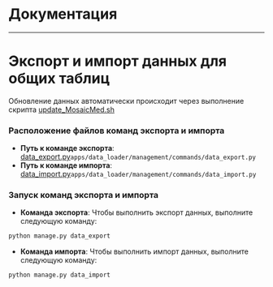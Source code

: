 # Документация

---
# Экспорт и импорт данных для общих таблиц
Обновление данных автоматически происходит через выполнение скрипта [update_MosaicMed.sh](scripts%2Fupdate_MosaicMed.sh) 
### Расположение файлов команд экспорта и импорта

- **Путь к команде экспорта**: [data_export.py](apps%2Fdata_loader%2Fmanagement%2Fcommands%2Fdata_export.py)`apps/data_loader/management/commands/data_export.py`
- **Путь к команде импорта**: [data_import.py](apps%2Fdata_loader%2Fmanagement%2Fcommands%2Fdata_import.py)`apps/data_loader/management/commands/data_import.py`

### Запуск команд экспорта и импорта

- **Команда экспорта**: Чтобы выполнить экспорт данных, выполните следующую команду:

``` bash
python manage.py data_export
```

- **Команда импорта**: Чтобы выполнить импорт данных, выполните следующую команду:

``` bash
python manage.py data_import
```
